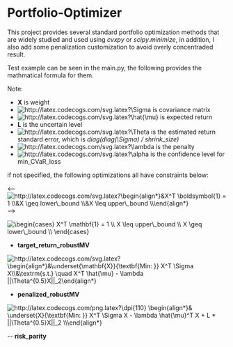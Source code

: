 # Portfolio-Optimizer

This project provides several standard portfolio optimization methods that are widely studied and used using *cvxpy* or *scipy.minimize*, in addition,  I also add some penalization customization to avoid overly concentraded result.

Test example can be seen in the main.py, the following provides the mathmatical formula for them.

Note:
- **X** is weight
- <img src="http://latex.codecogs.com/svg.latex?\Sigma" title="http://latex.codecogs.com/svg.latex?\Sigma" /> is covariance matrix
- <img src="http://latex.codecogs.com/svg.latex?\hat{\mu}" title="http://latex.codecogs.com/svg.latex?\hat{\mu}" /> is expected return
- **L** is the uncertain level
- <img src="http://latex.codecogs.com/svg.latex?\Theta" title="http://latex.codecogs.com/svg.latex?\Theta" /> is the estimated return standard error, which is *diag(diag(\Sigma) / shrink_size)*
- <img src="http://latex.codecogs.com/svg.latex?\lambda" title="http://latex.codecogs.com/svg.latex?\lambda" /> is the penalty
- <img src="http://latex.codecogs.com/svg.latex?\alpha" title="http://latex.codecogs.com/svg.latex?\alpha" /> is the confidence level for min_CVaR_loss

if not specified, the following optimizations all have constraints below:

<-- <img src="http://latex.codecogs.com/svg.latex?\begin{align*}&X^T&space;\boldsymbol{1}&space;=&space;1&space;\\&X&space;\geq&space;lower\_bound&space;\\&X&space;\leq&space;upper\_bound&space;\\\end{align*}&space;" title="http://latex.codecogs.com/svg.latex?\begin{align*}&X^T \boldsymbol{1} = 1 \\&X \geq lower\_bound \\&X \leq upper\_bound \\\end{align*} " /> -->

<img src="https://latex.codecogs.com/gif.latex?\begin{cases}&space;X^T&space;\mathbf{1}&space;=&space;1&space;\\&space;X&space;\leq&space;upper\_bound&space;\\&space;X&space;\geq&space;lower\_bound&space;\\&space;\end{cases}" title="\begin{cases} X^T \mathbf{1} = 1 \\ X \leq upper\_bound \\ X \geq lower\_bound \\ \end{cases}" />


- **target_return_robustMV**
<img src="http://latex.codecogs.com/svg.latex?\begin{align*}&\underset{\mathbf{X}}{\textbf{Min:&space;}}&space;X^T&space;\Sigma&space;X\\&\textrm{s.t.}&space;\quad&space;X^T&space;\hat{\mu}&space;-&space;\lambda&space;||\Theta^{0.5}X||_2\end{align*}&space;" title="http://latex.codecogs.com/svg.latex?\begin{align*}&\underset{\mathbf{X}}{\textbf{Min: }} X^T \Sigma X\\&\textrm{s.t.} \quad X^T \hat{\mu} - \lambda ||\Theta^{0.5}X||_2\end{align*} " />


- **penalized_robustMV**

<img src="http://latex.codecogs.com/png.latex?\dpi{110}&space;\begin{align*}&&space;\underset{X}{\textbf{Min:&space;}}&space;X^T&space;\Sigma&space;X&space;-&space;\lambda&space;\hat{\mu}^T&space;X&space;&plus;&space;L&space;*&space;||\Theta^{0.5}X||_2&space;\\\end{align*}&space;&space;&space;&space;" title="http://latex.codecogs.com/png.latex?\dpi{110} \begin{align*}& \underset{X}{\textbf{Min: }} X^T \Sigma X - \lambda \hat{\mu}^T X + L * ||\Theta^{0.5}X||_2 \\\end{align*} " />

-- **risk_parity**
